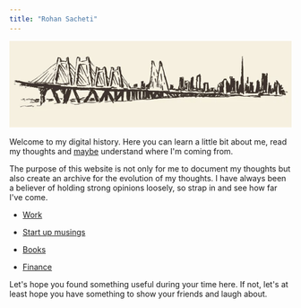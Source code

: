 ```yaml
---
title: "Rohan Sacheti"
---
```

![Example Image](/notes/images/home.png)

Welcome to my digital history. Here you can learn a little bit about me, read my thoughts and <ins>maybe</ins> understand where I'm coming from.

The purpose of this website is not only for me to document my thoughts but also create an archive for the evolution of my thoughts. I have always been a believer of holding strong opinions loosely, so strap in and see how far I've come.

- [Work](notes/work.md)
* [Start up musings](startups)
- [Books](notes/books)
* [Finance](tests)

Let's hope you found something useful during your time here. If not, let's at least hope you have something to show your friends and laugh about.
